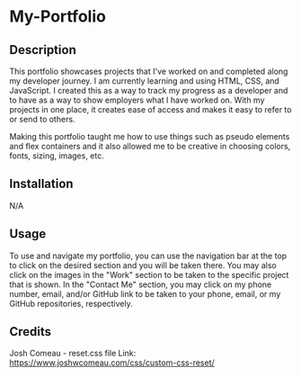 # My-Portfolio

## Description

This portfolio showcases projects that I've worked on and completed along my developer journey. I am currently learning and using HTML, CSS, and JavaScript. I created this as a way to track my progress as a developer and to have as a way to show employers what I have worked on. With my projects in one place, it creates ease of access and makes it easy to refer to or send to others.

Making this portfolio taught me how to use things such as pseudo elements and flex containers and it also allowed me to be creative in choosing colors, fonts, sizing, images, etc.


## Installation

N/A

## Usage

To use and navigate my portfolio, you can use the navigation bar at the top to click on the desired section and you will be taken there. You may also click on the images in the "Work" section to be taken to the specific project that is shown. In the "Contact Me" section, you may click on my phone number, email, and/or GitHub link to be taken to your phone, email, or my GitHub repositories, respectively. 

## Credits

Josh Comeau - reset.css file 
    Link: https://www.joshwcomeau.com/css/custom-css-reset/


